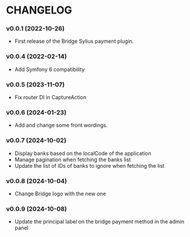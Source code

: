 # CHANGELOG

### v0.0.1 (2022-10-26)

- First release of the Bridge Sylius payment plugin.

### v0.0.4 (2022-02-14)

- Add Symfony 6 compatibility

### v0.0.5 (2023-11-07)

- Fix router DI in CaptureAction

### v0.0.6 (2024-01-23)

- Add and change some front wordings.

### v0.0.7 (2024-10-02)

- Display banks based on the localCode of the application
- Manage pagination when fetching the banks list
- Update the list of IDs of banks to ignore when fetching the list

### v0.0.8 (2024-10-04)

- Change Bridge logo with the new one


### v0.0.9 (2024-10-08)

- Update the principal label on the bridge payment method in the admin panel